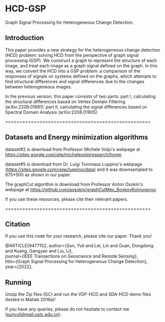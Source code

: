 # HCD-GSP
Graph Signal Processing for Heterogeneous Change Detection.

## Introduction

This paper provides a new strategy for the heterogeneous change detection (HCD) problem: solving HCD
from the perspective of graph signal processing (GSP). We construct a graph to represent the structure of each image,
and treat each image as a graph signal defined on the graph. In this way, we convert the HCD into a GSP problem: a
comparison of the responses of signals on systems defined on the graphs, which attempts to find structural differences and
signal differences due to the changes between heterogeneous images. 

In the previous version, this paper consists of two parts: part I, calculating the structural differences based on Vertex Domain Filtering (arXiv:2208.01881); 
part II, calculating the signal differences based on Spectral Domain Analysis (arXiv:2208.01905).

===================================================

## Datasets and Energy minimization algorithms

dataset#2 is download from Professor Michele Volpi's webpage at https://sites.google.com/site/michelevolpiresearch/home.

dataset#5 is download from Dr. Luigi Tommaso Luppino's webpage (https://sites.google.com/view/luppino/data) and it was downsampled to 875*500 as shown in our paper.

The graphCut algorithm is download from Professor Anton Osokin's webpage at https://github.com/aosokin/graphCutMex_BoykovKolmogorov.

If you use these resources, please cite their relevant papers.

===================================================

## Citation

If you use this code for your research, please cite our paper. Thank you!

@ARTICLE{9477152,
  author={Sun, Yuli and Lei, Lin and Guan, Dongdong and Kuang, Gangyao and Liu, Li},  
  journal={IEEE Transactions on Geoscience and Remote Sensing},   
  title={Graph Signal Processing for Heterogeneous Change Detection},   
  year={2022},  
  
## Running

Unzip the Zip files (GC) and run the VDF-HCD and SDA-HCD demo files (tested in Matlab 2016a)! 

If you have any queries, please do not hesitate to contact me (sunyuli@mail.ustc.edu.cn).
